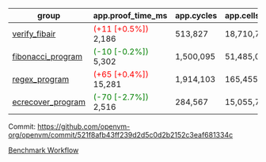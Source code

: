 | group | app.proof_time_ms | app.cycles | app.cells_used | leaf.proof_time_ms | leaf.cycles | leaf.cells_used |
| -- | -- | -- | -- | -- | -- | -- |
| [verify_fibair](https://github.com/openvm-org/openvm/blob/benchmark-results/benchmarks-pr/1313/verify_fibair-521f8afb43ff239d2d5c0d2b2152c3eaf681334c.md) |<span style='color: red'>(+11 [+0.5%])</span> 2,186 |  513,827 |  18,710,764 |- | - | - |
| [fibonacci_program](https://github.com/openvm-org/openvm/blob/benchmark-results/benchmarks-pr/1313/fibonacci-521f8afb43ff239d2d5c0d2b2152c3eaf681334c.md) |<span style='color: green'>(-10 [-0.2%])</span> 5,302 |  1,500,095 |  51,485,080 |- | - | - |
| [regex_program](https://github.com/openvm-org/openvm/blob/benchmark-results/benchmarks-pr/1313/regex-521f8afb43ff239d2d5c0d2b2152c3eaf681334c.md) |<span style='color: red'>(+65 [+0.4%])</span> 15,281 |  1,914,103 |  165,455,373 |- | - | - |
| [ecrecover_program](https://github.com/openvm-org/openvm/blob/benchmark-results/benchmarks-pr/1313/ecrecover-521f8afb43ff239d2d5c0d2b2152c3eaf681334c.md) |<span style='color: green'>(-70 [-2.7%])</span> 2,516 |  284,567 |  15,055,723 |- | - | - |


Commit: https://github.com/openvm-org/openvm/commit/521f8afb43ff239d2d5c0d2b2152c3eaf681334c

[Benchmark Workflow](https://github.com/openvm-org/openvm/actions/runs/13015480853)
